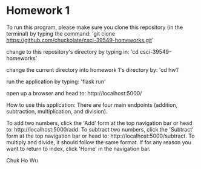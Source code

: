 # Homework 1

To run this program, please make sure you clone this repository (in the terminal) by typing the command:
'git clone https://github.com/chuckolate/csci-39549-homeworks.git'

change to this repository's directory by typing in: 'cd csci-39549-homeworks'

change the current directory into homework 1's directory by: 'cd hw1'

run the application by typing: 'flask run'

open up a browser and head to: http://localhost:5000/

How to use this application:
There are four main endpoints (addition, subtraction, multiplication, and division).

To add two numbers, click the 'Add' form at the top navigation bar or head to: http://localhost:5000/add.
To subtract two numbers, click the 'Subtract' form at the top navigation bar or head to: http://localhost:5000/subtract.
To multiply and divide, it should follow the same format.
If for any reason you want to return to index, click 'Home' in the navigation bar.

Chuk Ho Wu